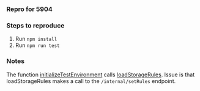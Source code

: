 ### Repro for 5904

### Steps to reproduce

1. Run `npm install`
2. Run `npm run test`

### Notes

The function [initializeTestEnvironment](https://github.com/firebase/firebase-js-sdk/blob/2ccc9ddb0ee875cf5a14bbc1ca473b576b9105bf/packages/rules-unit-testing/src/initialize.ts#L55) calls [loadStorageRules](https://github.com/firebase/firebase-js-sdk/blob/2ccc9ddb0ee875cf5a14bbc1ca473b576b9105bf/packages/rules-unit-testing/src/impl/rules.ts#L71). Issue is that loadStorageRules makes a call to the `/internal/setRules` endpoint.
